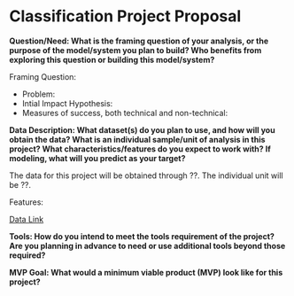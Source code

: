 # Classification Project Proposal

**Question/Need:
What is the framing question of your analysis, or the purpose of the model/system you plan to build? Who benefits from exploring this question or building this model/system?**

Framing Question:
* Problem: 
* Intial Impact Hypothesis: 
* Measures of success, both technical and non-technical: 

**Data Description:
What dataset(s) do you plan to use, and how will you obtain the data? What is an individual sample/unit of analysis in this project? What characteristics/features do you expect to work with? If modeling, what will you predict as your target?**

The data for this project will be obtained through ??. The individual unit will be ??.

Features: 

[Data Link]()

**Tools:
How do you intend to meet the tools requirement of the project? Are you planning in advance to need or use additional tools beyond those required?**



**MVP Goal:
What would a minimum viable product (MVP) look like for this project?**

